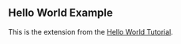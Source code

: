 ## Hello World Example

This is the extension from the [Hello World Tutorial](https://developer.thunderbird.net/add-ons/hello-world-add-on).
